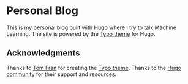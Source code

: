 # Personal Blog

This is my personal blog built with [Hugo](https://gohugo.io/) where I try to talk Machine Learning. The site is powered by the [Typo theme](https://github.com/tomfran/typo) for Hugo.

## Acknowledgments

Thanks to [Tom Fran](https://github.com/tomfran) for creating the [Typo theme](https://github.com/tomfran/typo).
Thanks to the [Hugo community](https://discourse.gohugo.io/) for their support and resources.
